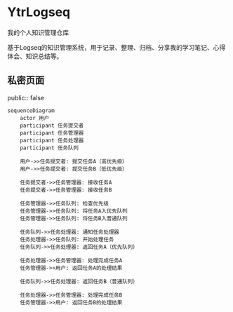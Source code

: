 # YtrLogseq

我的个人知识管理仓库

基于Logseq的知识管理系统，用于记录、整理、归档、分享我的学习笔记、心得体会、知识总结等。

## 私密页面

public:: false

```mermaid
sequenceDiagram
    actor 用户
    participant 任务提交者
    participant 任务管理器
    participant 任务处理器
    participant 任务队列

    用户->>任务提交者: 提交任务A（高优先级）
    用户->>任务提交者: 提交任务B（低优先级）

    任务提交者->>任务管理器: 接收任务A
    任务提交者->>任务管理器: 接收任务B

    任务管理器->>任务队列: 检查优先级
    任务管理器->>任务队列: 将任务A入优先队列
    任务管理器->>任务队列: 将任务B入普通队列

    任务队列->>任务处理器: 通知任务处理器
    任务处理器->>任务队列: 开始处理任务
    任务队列->>任务处理器: 返回任务A（优先队列）

    任务处理器->>任务管理器: 处理完成任务A
    任务管理器->>用户: 返回任务A的处理结果

    任务队列->>任务处理器: 返回任务B（普通队列）

    任务处理器->>任务管理器: 处理完成任务B
    任务管理器->>用户: 返回任务B的处理结果
```